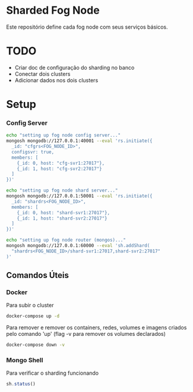 # Sharded Fog Node

Este repositório define cada fog node com seus serviços básicos.

# TODO
- Criar doc de configuração do sharding no banco
- Conectar dois clusters
- Adicionar dados nos dois clusters

# Setup

### Config Server
```sh
echo "setting up fog node config server..."
mongosh mongodb://127.0.0.1:40001 --eval 'rs.initiate({
  _id: "cfgrs<FOG_NODE_ID>", 
  configsvr: true, 
  members: [
    {_id: 0, host: "cfg-svr1:27017"}, 
    {_id: 1, host: "cfg-svr2:27017"}
  ]
})'
```

```sh
echo "setting up fog node shard server..."
mongosh mongodb://127.0.0.1:50001 --eval 'rs.initiate({
  _id: "shardrs<FOG_NODE_ID>", 
  members: [
    {_id: 0, host: "shard-svr1:27017"}, 
    {_id: 1, host: "shard-svr2:27017"}
  ]
})'
```

```sh
echo "setting up fog node router (mongos)..."
mongosh mongodb://127.0.0.1:60000 --eval 'sh.addShard(
  "shardrs<FOG_NODE_ID>/shard-svr1:27017,shard-svr2:27017"
)'
```

## Comandos Úteis

### Docker
Para subir o cluster
```sh
docker-compose up -d
```

Para remover e remover os containers, redes, volumes e imagens criados pelo comando 'up' (flag -v para remover os volumes declarados)
```sh
docker-compose down -v
```

### Mongo Shell
Para verificar o sharding funcionando
```js
sh.status()
```


